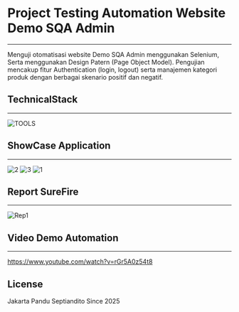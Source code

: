 # Project Testing Automation Website Demo SQA Admin
------------------------
Menguji otomatisasi website Demo SQA Admin menggunakan Selenium, Serta menggunakan Design Patern (Page Object Model). Pengujian mencakup fitur Authentication 
(login, logout) serta manajemen kategori produk dengan berbagai skenario positif dan negatif.

## TechnicalStack 
------------------------
![TOOLS](https://github.com/user-attachments/assets/111446b4-9873-4caf-a15d-92f410dc5aac)


## ShowCase Application
-------------------------
![2](https://github.com/user-attachments/assets/def8c2a7-75a7-48d5-a397-8bf76e754088)
![3](https://github.com/user-attachments/assets/e25088a2-936e-457e-993b-bce72e547ad6)
![1](https://github.com/user-attachments/assets/9a904fa5-f3bf-4849-b5b1-685fe7ce5209)


## Report SureFire
--------------------------
![Rep1](https://github.com/user-attachments/assets/943b95dc-61ee-453b-82e6-b9ab30c58566)


## Video Demo Automation
------------------------
https://www.youtube.com/watch?v=rGr5A0z54t8


## License
Jakarta 
Pandu Septiandito
Since 2025

